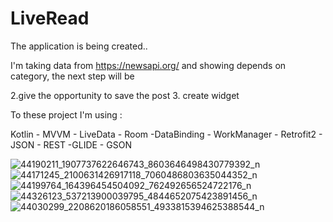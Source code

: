 # LiveRead 
The application is being created..

I'm taking data from https://newsapi.org/ and  showing depends on category, the next step will be  


2.give the opportunity to save the post
3. create widget

To these project I'm using :
 
Kotlin - MVVM - LiveData - Room -DataBinding - WorkManager - Retrofit2 - JSON - REST -GLIDE -  GSON

![44190211_1907737622646743_8603646498430779392_n](https://user-images.githubusercontent.com/30358511/47085462-ff59f880-d216-11e8-8790-8300278b0a51.png)
![44171245_2100631426917118_7060486803635044352_n](https://user-images.githubusercontent.com/30358511/47085464-008b2580-d217-11e8-812b-b0f9527354ae.png)
![44199764_164396454504092_762492656524722176_n](https://user-images.githubusercontent.com/30358511/47085470-04b74300-d217-11e8-8990-20fb194e683c.png)
![44326123_537213900039795_4844652075423891456_n](https://user-images.githubusercontent.com/30358511/47085481-084aca00-d217-11e8-8e53-4e1dfd269b18.png)
![44030299_2208620186058551_4933815394625388544_n](https://user-images.githubusercontent.com/30358511/47085483-0a148d80-d217-11e8-8af3-dca2a6817913.png)
